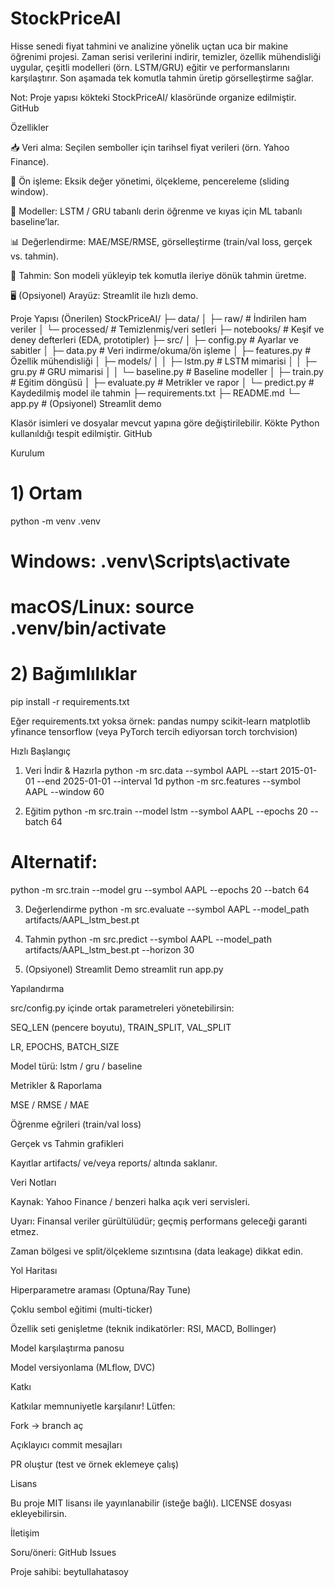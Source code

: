 # StockPriceAI

Hisse senedi fiyat tahmini ve analizine yönelik uçtan uca bir makine öğrenimi projesi. Zaman serisi verilerini indirir, temizler, özellik mühendisliği uygular, çeşitli modelleri (örn. LSTM/GRU) eğitir ve performanslarını karşılaştırır. Son aşamada tek komutla tahmin üretip görselleştirme sağlar.

Not: Proje yapısı kökteki StockPriceAI/ klasöründe organize edilmiştir. 
GitHub

Özellikler

📥 Veri alma: Seçilen semboller için tarihsel fiyat verileri (örn. Yahoo Finance).

🧹 Ön işleme: Eksik değer yönetimi, ölçekleme, pencereleme (sliding window).

🧠 Modeller: LSTM / GRU tabanlı derin öğrenme ve kıyas için ML tabanlı baseline’lar.

📊 Değerlendirme: MAE/MSE/RMSE, görselleştirme (train/val loss, gerçek vs. tahmin).

🚀 Tahmin: Son modeli yükleyip tek komutla ileriye dönük tahmin üretme.

🖥️ (Opsiyonel) Arayüz: Streamlit ile hızlı demo.

Proje Yapısı (Önerilen)
StockPriceAI/
├─ data/
│  ├─ raw/              # İndirilen ham veriler
│  └─ processed/        # Temizlenmiş/veri setleri
├─ notebooks/           # Keşif ve deney defterleri (EDA, prototipler)
├─ src/
│  ├─ config.py         # Ayarlar ve sabitler
│  ├─ data.py           # Veri indirme/okuma/ön işleme
│  ├─ features.py       # Özellik mühendisliği
│  ├─ models/
│  │  ├─ lstm.py        # LSTM mimarisi
│  │  ├─ gru.py         # GRU mimarisi
│  │  └─ baseline.py    # Baseline modeller
│  ├─ train.py          # Eğitim döngüsü
│  ├─ evaluate.py       # Metrikler ve rapor
│  └─ predict.py        # Kaydedilmiş model ile tahmin
├─ requirements.txt
├─ README.md
└─ app.py               # (Opsiyonel) Streamlit demo


Klasör isimleri ve dosyalar mevcut yapına göre değiştirilebilir. Kökte Python kullanıldığı tespit edilmiştir. 
GitHub

Kurulum
# 1) Ortam
python -m venv .venv
# Windows: .venv\Scripts\activate
# macOS/Linux: source .venv/bin/activate

# 2) Bağımlılıklar
pip install -r requirements.txt


Eğer requirements.txt yoksa örnek:
pandas numpy scikit-learn matplotlib yfinance tensorflow (veya PyTorch tercih ediyorsan torch torchvision)

Hızlı Başlangıç
1) Veri İndir & Hazırla
python -m src.data --symbol AAPL --start 2015-01-01 --end 2025-01-01 --interval 1d
python -m src.features --symbol AAPL --window 60

2) Eğitim
python -m src.train --model lstm --symbol AAPL --epochs 20 --batch 64
# Alternatif:
python -m src.train --model gru --symbol AAPL --epochs 20 --batch 64

3) Değerlendirme
python -m src.evaluate --symbol AAPL --model_path artifacts/AAPL_lstm_best.pt

4) Tahmin
python -m src.predict --symbol AAPL --model_path artifacts/AAPL_lstm_best.pt --horizon 30

5) (Opsiyonel) Streamlit Demo
streamlit run app.py

Yapılandırma

src/config.py içinde ortak parametreleri yönetebilirsin:

SEQ_LEN (pencere boyutu), TRAIN_SPLIT, VAL_SPLIT

LR, EPOCHS, BATCH_SIZE

Model türü: lstm / gru / baseline

Metrikler & Raporlama

MSE / RMSE / MAE

Öğrenme eğrileri (train/val loss)

Gerçek vs Tahmin grafikleri

Kayıtlar artifacts/ ve/veya reports/ altında saklanır.

Veri Notları

Kaynak: Yahoo Finance / benzeri halka açık veri servisleri.

Uyarı: Finansal veriler gürültülüdür; geçmiş performans geleceği garanti etmez.

Zaman bölgesi ve split/ölçekleme sızıntısına (data leakage) dikkat edin.

Yol Haritası

 Hiperparametre araması (Optuna/Ray Tune)

 Çoklu sembol eğitimi (multi-ticker)

 Özellik seti genişletme (teknik indikatörler: RSI, MACD, Bollinger)

 Model karşılaştırma panosu

 Model versiyonlama (MLflow, DVC)

Katkı

Katkılar memnuniyetle karşılanır! Lütfen:

Fork → branch aç

Açıklayıcı commit mesajları

PR oluştur (test ve örnek eklemeye çalış)

Lisans

Bu proje MIT lisansı ile yayınlanabilir (isteğe bağlı). LICENSE dosyası ekleyebilirsin.

İletişim

Soru/öneri: GitHub Issues

Proje sahibi: beytullahatasoy
